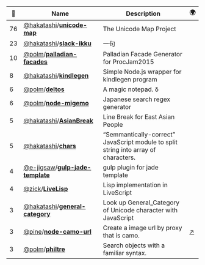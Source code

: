 |:star2: | Name | Description | 🌍|
|---|---|---|---|
|76|[@hakatashi](https://github.com/hakatashi)/[**unicode-map**](https://github.com/hakatashi/unicode-map)|The Unicode Map Project||
|23|[@hakatashi](https://github.com/hakatashi)/[**slack-ikku**](https://github.com/hakatashi/slack-ikku)|一句||
|10|[@polm](https://github.com/polm)/[**palladian-facades**](https://github.com/polm/palladian-facades)|Palladian Facade Generator for ProcJam2015||
|8|[@hakatashi](https://github.com/hakatashi)/[**kindlegen**](https://github.com/hakatashi/kindlegen)|Simple Node.js wrapper for kindlegen program||
|6|[@polm](https://github.com/polm)/[**deltos**](https://github.com/polm/deltos)|A magic notepad. δ||
|6|[@polm](https://github.com/polm)/[**node-migemo**](https://github.com/polm/node-migemo)|Japanese search regex generator||
|5|[@hakatashi](https://github.com/hakatashi)/[**AsianBreak**](https://github.com/hakatashi/AsianBreak)|Line Break for East Asian People||
|5|[@hakatashi](https://github.com/hakatashi)/[**chars**](https://github.com/hakatashi/chars)|“Semmantically-correct” JavaScript module to split string into array of characters.||
|4|[@e-jigsaw](https://github.com/e-jigsaw)/[**gulp-jade-template**](https://github.com/e-jigsaw/gulp-jade-template)|gulp plugin for jade template||
|4|[@zick](https://github.com/zick)/[**LiveLisp**](https://github.com/zick/LiveLisp)|Lisp implementation in LiveScript||
|3|[@hakatashi](https://github.com/hakatashi)/[**general-category**](https://github.com/hakatashi/general-category)|Look up General_Category of Unicode character with JavaScript||
|3|[@pine](https://github.com/pine)/[**node-camo-url**](https://github.com/pine/node-camo-url)|Create a image url by proxy that is camo.|[:arrow_upper_right:](https://www.npmjs.com/package/camo-url)|
|3|[@polm](https://github.com/polm)/[**philtre**](https://github.com/polm/philtre)|Search objects with a familiar syntax.||

